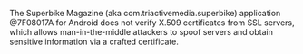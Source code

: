The Superbike Magazine (aka com.triactivemedia.superbike) application @7F08017A for Android does not verify X.509 certificates from SSL servers, which allows man-in-the-middle attackers to spoof servers and obtain sensitive information via a crafted certificate.